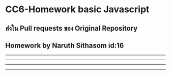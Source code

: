 # CC6-Homework basic Javascript  
## ส่งใน Pull requests ของ Original Repository  
## Homework by Naruth Sithasom id:16  
---  
---  
---  
---  